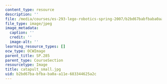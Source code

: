```yaml
---
content_type: resource
description: ''
file: /media/courses/es-293-lego-robotics-spring-2007/b2bd67babfbaba0aa11e683344625a2c_catapult_small.jpg
file_type: image/jpeg
image_metadata:
  caption: ''
  credit: ''
  image-alt: ''
learning_resource_types: []
ocw_type: OCWImage
parent_title: SP.285
parent_type: CourseSection
resourcetype: Image
title: catapult_small.jpg
uid: b2bd67ba-bfba-ba0a-a11e-683344625a2c
---
```

